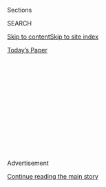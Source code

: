 <div id="app">

<div>

<div>

<div>

<div class="NYTAppHideMasthead css-1q2w90k e1suatyy0">

<div class="section css-ui9rw0 e1suatyy2">

<div class="css-eph4ug er09x8g0">

<div class="css-6n7j50">

</div>

<span class="css-1dv1kvn">Sections</span>

<div class="css-10488qs">

<span class="css-1dv1kvn">SEARCH</span>

</div>

[Skip to content](#site-content)[Skip to site index](#site-index)

</div>

<div class="css-10698na e1huz5gh0">

</div>

</div>

<div id="masthead-bar-one" class="section hasLinks css-15hmgas e1csuq9d3">

<div class="css-uqyvli e1csuq9d0">

</div>

<div class="css-1uqjmks e1csuq9d1">

</div>

<div class="css-9e9ivx">

[](https://myaccount.nytimes.com/auth/login?response_type=cookie&client_id=vi)

</div>

<div class="css-1bvtpon e1csuq9d2">

[Today’s Paper](https://www.nytimes.com/section/todayspaper)

</div>

</div>

</div>

</div>

<div data-aria-hidden="false">

<div id="site-content" role="main">

<div>

<div class="css-1aor85t" style="opacity:0.000000001;z-index:-1;visibility:hidden">

<div class="css-1hqnpie">

<div class="css-epjblv">

<span class="css-17xtcya">[Opinion](/section/opinion)</span><span class="css-x15j1o">|</span><span class="css-fwqvlz">She
Waved a Rainbow Flag at Our Cairo Show. Tragedy Followed.</span>

</div>

<div class="css-k008qs">

<div class="css-1iwv8en">

<span class="css-18z7m18"></span>

<div>

</div>

</div>

<span class="css-1n6z4y">https://nyti.ms/2C8CiPr</span>

<div class="css-1705lsu">

<div class="css-4xjgmj">

<div class="css-4skfbu" role="toolbar" data-aria-label="Social Media Share buttons, Save button, and Comments Panel with current comment count" data-testid="share-tools">

  - 
  - 
  - 
  - 
    
    <div class="css-6n7j50">
    
    </div>

  - 

</div>

</div>

</div>

</div>

</div>

</div>

<div id="NYT_TOP_BANNER_REGION" class="css-13pd83m">

</div>

<div id="top-wrapper" class="css-1sy8kpn">

<div id="top-slug" class="css-l9onyx">

Advertisement

</div>

[Continue reading the main story](#after-top)

<div class="ad top-wrapper" style="text-align:center;height:100%;display:block;min-height:250px">

<div id="top" class="place-ad" data-position="top" data-size-key="top">

</div>

</div>

<div id="after-top">

</div>

</div>

<div>

<div class="css-v5btjw etb61u70">

<div class="css-v05ibm etb61u71">

[Opinion](/section/opinion)

</div>

</div>

<div id="sponsor-wrapper" class="css-1hyfx7x">

<div id="sponsor-slug" class="css-19vbshk">

Supported by

</div>

[Continue reading the main story](#after-sponsor)

<div id="sponsor" class="ad sponsor-wrapper" style="text-align:center;height:100%;display:block">

</div>

<div id="after-sponsor">

</div>

</div>

<div class="css-186x18t">

</div>

<div class="css-1vkm6nb ehdk2mb0">

# She Waved a Rainbow Flag at Our Cairo Show. Tragedy Followed.

</div>

That Sarah Hegazi felt safe enough to honor our music with her bravery
is thrilling; that such a simple act forever altered and then ended her
life brings me great sorrow.

<div class="css-18e8msd">

<div class="css-vp77d3 epjyd6m0">

<div class="css-1baulvz">

By <span class="css-1baulvz last-byline" itemprop="name">Haig
Papazian</span>

<div class="css-8atqhb">

Mr. Papazian is a founding member and violinist for the band Mashrou’
Leila.

</div>

</div>

</div>

  - July 16, 2020

  - 
    
    <div class="css-4xjgmj">
    
    <div class="css-d8bdto" role="toolbar" data-aria-label="Social Media Share buttons, Save button, and Comments Panel with current comment count" data-testid="share-tools">
    
      - 
      - 
      - 
      - 
        
        <div class="css-6n7j50">
        
        </div>
    
      - 
    
    </div>
    
    </div>

</div>

<div class="css-79elbk" data-testid="photoviewer-wrapper">

<div class="css-z3e15g" data-testid="photoviewer-wrapper-hidden">

</div>

<div class="css-1a48zt4 ehw59r15" data-testid="photoviewer-children">

![<span class="css-16f3y1r e13ogyst0" data-aria-hidden="true">The
L.G.B.T.Q. rights activist Sarah Hegazi was one of the people who raised
the rainbow flag at this Mashrou’ Leila concert in Cairo in
2017.</span><span class="css-cnj6d5 e1z0qqy90" itemprop="copyrightHolder"><span class="css-1ly73wi e1tej78p0">Credit...</span><span><span>Benno
Schwinghammer/Picture Alliance, via Getty
Images</span></span></span>](https://static01.nyt.com/images/2020/07/16/opinion/16Papazian2/16Papazian2-articleLarge.jpg?quality=75&auto=webp&disable=upscale)

</div>

</div>

</div>

<div class="section meteredContent css-1r7ky0e" name="articleBody" itemprop="articleBody">

<div class="css-1fanzo5 StoryBodyCompanionColumn">

<div class="css-53u6y8">

Last month, Sarah Hegazi, a 30-year-old Egyptian L.G.B.T.Q. rights
activist, took her own life in Canada. Far away from Cairo, her home,
she was profoundly haunted by what had happened to her there over the
past two and a half years, having been [arrested,
tortured](https://www.nytimes.com/2020/06/15/world/middleeast/egypt-gay-suicide-sarah-hegazi.html)
and hounded into exile. Her transgression? She raised the rainbow flag —
unabashedly and joyously — at a concert in Cairo.

I was onstage that fated night, Sept. 22, 2017, with my band Mashrou'
Leila. We’re an indie group from Beirut and have played across the
Middle East and beyond for more than a decade now. Our Arabic lyrics
tell stories of love, hope, loss, inequality and corruption, speaking to
the ills that plague our region.

Performing onstage has given me my proudest memories. From where I
usually stand, I look out at the sea of dreamers holding signs, waving
flags, laughing, screaming and singing their hearts out. Collectively,
we — band and fans — do what the Middle East’s leaders won’t: create a
home for all of us. Class, race, sexuality, gender, politics and
religion all fade away for two hours. Such a version of what the Arab
world could be is a powerful rebuke and a threat to what the dictators,
Islamists and sectarians have been offering us instead for decades.

Though we have performed at some of the most iconic venues across the
globe, that concert in Cairo was our largest ever, with 35,000 people in
attendance. To perform for so many in the soul of the Arab world, as
Egypt is considered, was a milestone for us and a testament to that
hunger for change.

</div>

</div>

<div class="css-1fanzo5 StoryBodyCompanionColumn">

<div class="css-53u6y8">

Our band came together in 2008, in a series of late-night jam sessions
in Lebanon. We were architecture students, thinking we’d build a better
world through the houses, museums and cities we’d design. Instead,
through our music and the people it brought together, we ended up
building a community, one that transcends the tribal identities that
have long held us back. What we do share is a belief in the
possibilities of fairer, brighter and more resilient futures.

While I never met Ms. Hegazi, I feel I knew her. A photo from that night
immortalizes her, the same one that would seal her fate when it went
viral. She’s aloft on the shoulders of a friend, gloriously raising the
rainbow flag; it almost gives her wings.

</div>

</div>

<div class="css-79elbk" data-testid="photoviewer-wrapper">

<div class="css-z3e15g" data-testid="photoviewer-wrapper-hidden">

</div>

<div class="css-1a48zt4 ehw59r15" data-testid="photoviewer-children">

![<span class="css-16f3y1r e13ogyst0" data-aria-hidden="true">An image
shared widely over social media reportedly shows Ms. Hegazi at the
concert in
Cairo.</span><span class="css-cnj6d5 e1z0qqy90" itemprop="copyrightHolder"><span class="css-1ly73wi e1tej78p0">Credit...</span><span>Photograph
via
Instagram</span></span>](https://static01.nyt.com/images/2020/07/16/opinion/16Papazian1/16Papazian1-articleLarge.jpg?quality=75&auto=webp&disable=upscale)

</div>

</div>

<div class="css-1fanzo5 StoryBodyCompanionColumn">

<div class="css-53u6y8">

I visit her at that concert in my memories: Lights dimmed, an intimate
and safe darkness transports us all to Marrikh, Arabic for Mars and the
name of one of our songs. We performed it under the stars in Cairo to a
constellation of swaying cellphone lights. I’ve also sought videos
posted online of that night, shot from different angles with shaky
cameras: pixelated dreams and noise-distorted recordings of the emotions
of thousands.

</div>

</div>

<div class="css-cfo9c3">

</div>

<div class="css-1fanzo5 StoryBodyCompanionColumn">

<div class="css-53u6y8">

At first, Ms. Hegazi’s picture was greeted online as a triumphant
exclamation of pride. Within days, it was used to whip up public
hysteria and justify a homophobic arrest campaign. The Egyptian
government imprisoned and tortured Ms. Hegazi, and many others, mostly
on the basis of their real or perceived sexual orientation or gender
identity — as it has done for decades and continues to do.

</div>

</div>

<div class="css-1fanzo5 StoryBodyCompanionColumn">

<div class="css-53u6y8">

That Ms. Hegazi felt safe enough to honor our music with her bravery is
thrilling; that such a simple act forever altered and then ended her
life brings me great sorrow. That plummet — from hope to despair — is
familiar to anyone who dared to believe in the Arab Spring.

In those early days of hope, our band dedicated a video to the
“generation of the revolution.” In 2011, we performed our first shows
ever in the countries that led the Arab Spring, Tunisia and Egypt. We
used our platform to amplify Arab women’s voices, played fund-raisers
for Syrian refugees, campaigned for sustainable environmental projects
and advocated L.G.B.T.Q. rights and sexual-health awareness. Our lead
singer has always been open about his queerness. As we started touring
the world, we met many inspiring queer Arab activists. Their courage and
resilience taught me to be more at ease with my own sexual identity and
queerness.

But the old guard quickly reasserted itself across the Middle East,
answering the youthful uprisings with a brutal and oppressive
counterrevolution.

</div>

</div>

<div class="css-79elbk" data-testid="photoviewer-wrapper">

<div class="css-z3e15g" data-testid="photoviewer-wrapper-hidden">

</div>

<div class="css-1a48zt4 ehw59r15" data-testid="photoviewer-children">

<div class="css-1xdhyk6 erfvjey0">

<span class="css-1ly73wi e1tej78p0">Image</span>

<div class="css-zjzyr8">

<div data-testid="lazyimage-container" style="height:244.8888888888889px">

</div>

</div>

</div>

<span class="css-16f3y1r e13ogyst0" data-aria-hidden="true">The author,
second from left, performing with Mashrou’ Leila in Washington,
D.C.</span><span class="css-cnj6d5 e1z0qqy90" itemprop="copyrightHolder"><span class="css-1ly73wi e1tej78p0">Credit...</span><span>Yeganeh
Torbati/Reuters</span></span>

</div>

</div>

<div class="css-1fanzo5 StoryBodyCompanionColumn">

<div class="css-53u6y8">

We became a target for cynical politicians and pundits who stoked
religious fervor (be it Christian or Muslim) for their own gain,
accusing us of everything from Satanism to debauchery to a lack of
authenticity, campaigns often fueled by fake news. Last summer, our
10th-anniversary show in our own country [was
canceled](https://www.nytimes.com/2019/07/31/world/middleeast/lebanon-mashrou-leila-blasphemy.html#:~:text=Lebanese%20Band's%20Concert%20Is%20Canceled%20After%20It's%20Accused%20of%20Blasphemy,-Mashrou'%20Leila%20has&text=A%20Lebanese%20music%20festival%20has,Madonna%20as%20the%20Virgin%20Mary.)
after death threats. We were forbidden to play in many places in the
Middle East and after that 2017 concert, barred from ever performing in
Egypt again. These injustices pale compared with what the local regimes
regularly do to their own citizens.

I decided to follow love, and I too moved away. But though in exile our
houses are safe, their walls are bare. Here, our dreams are sheltered,
but no memories are to be found.

</div>

</div>

<div class="css-1fanzo5 StoryBodyCompanionColumn">

<div class="css-53u6y8">

Two years after seeking asylum in Canada, Ms. Hegazi left us with this
note: “To my siblings: I have tried to find salvation and I have failed.
Forgive me. To my friends: The journey was cruel and I am too weak to
resist. Forgive me. To the world: You were horrifically cruel, but I
forgive.”

Ms. Hegazi’s words of forgiveness remind me why having queer voices and
public representation in the region is so important as we seek
compassion and courage to unite us in our dangerous, often lethal, fight
to be ourselves.

In a fairer Arab future, our history books will speak of the young
Egyptian woman who raised a rainbow flag at a concert in Cairo. In a
more resilient future, we will rebuild our home so that everyone in the
region, from Beirut to Damascus, Amman to Cairo, Tunis to Riyadh,
Jerusalem to Baghdad, can be who they are, unabashedly and joyously.

Haig Papazian ([@haigpapa](https://www.instagram.com/haigpapa/?hl=en))
is the violinist for the Lebanese alternative rock band Mashrou’ Leila.

*The Times is committed to publishing* [*a diversity of
letters*](https://www.nytimes.com/2019/01/31/opinion/letters/letters-to-editor-new-york-times-women.html)
*to the editor. We’d like to hear what you think about this or any of
our articles. Here are some*
[*tips*](https://help.nytimes.com/hc/en-us/articles/115014925288-How-to-submit-a-letter-to-the-editor)*.
And here’s our email:*
[*letters@nytimes.com*](mailto:letters@nytimes.com)*.*

*Follow The New York Times Opinion section on*
[*Facebook*](https://www.facebook.com/nytopinion)*,* [*Twitter
(@NYTopinion)*](http://twitter.com/NYTOpinion) *and*
[*Instagram*](https://www.instagram.com/nytopinion/)*.*

</div>

</div>

</div>

<div>

</div>

<div>

</div>

<div>

</div>

<div>

<div id="bottom-wrapper" class="css-1ede5it">

<div id="bottom-slug" class="css-l9onyx">

Advertisement

</div>

[Continue reading the main story](#after-bottom)

<div id="bottom" class="ad bottom-wrapper" style="text-align:center;height:100%;display:block;min-height:90px">

</div>

<div id="after-bottom">

</div>

</div>

</div>

</div>

</div>

## Site Index

<div>

</div>

## Site Information Navigation

  - [© <span>2020</span> <span>The New York Times
    Company</span>](https://help.nytimes.com/hc/en-us/articles/115014792127-Copyright-notice)

<!-- end list -->

  - [NYTCo](https://www.nytco.com/)
  - [Contact
    Us](https://help.nytimes.com/hc/en-us/articles/115015385887-Contact-Us)
  - [Work with us](https://www.nytco.com/careers/)
  - [Advertise](https://nytmediakit.com/)
  - [T Brand Studio](http://www.tbrandstudio.com/)
  - [Your Ad
    Choices](https://www.nytimes.com/privacy/cookie-policy#how-do-i-manage-trackers)
  - [Privacy](https://www.nytimes.com/privacy)
  - [Terms of
    Service](https://help.nytimes.com/hc/en-us/articles/115014893428-Terms-of-service)
  - [Terms of
    Sale](https://help.nytimes.com/hc/en-us/articles/115014893968-Terms-of-sale)
  - [Site Map](https://spiderbites.nytimes.com)
  - [Help](https://help.nytimes.com/hc/en-us)
  - [Subscriptions](https://www.nytimes.com/subscription?campaignId=37WXW)

</div>

</div>

</div>

</div>
